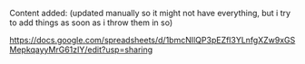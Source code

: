
Content added:
(updated manually so it might not have everything, but i try to add things as soon as i throw them in so)

https://docs.google.com/spreadsheets/d/1bmcNIlQP3pEZfl3YLnfgXZw9xGSMepkqayyMrG61zIY/edit?usp=sharing
